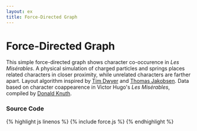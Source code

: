 ```yaml
---
layout: ex
title: Force-Directed Graph
---
```


# Force-Directed Graph

<div class="gallery" id="chart"> </div>
<link type="text/css" rel="stylesheet" href="force.css"/>
<script type="text/javascript" src="force.js"> </script>

This simple force-directed graph shows character co-occurence in *Les Misérables*. A physical simulation of charged particles and springs places related characters in closer proximity, while unrelated characters are farther apart. Layout algorithm inspired by [Tim Dwyer](http://www.csse.monash.edu.au/~tdwyer/) and [Thomas Jakobsen](http://web.archive.org/web/20080410171619/http://www.teknikus.dk/tj/gdc2001.htm). Data based on character coappearence in Victor Hugo's *Les Misérables*, compiled by [Donald Knuth](http://www-cs-faculty.stanford.edu/~uno/sgb.html).

### Source Code

{% highlight js linenos %}
{% include force.js %}
{% endhighlight %}
